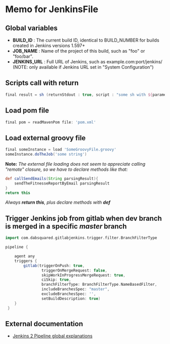 # Memo for JenkinsFile

## Global variables
* **BUILD_ID** : The current build ID, identical to BUILD_NUMBER for builds created in Jenkins versions 1.597+
* **JOB_NAME** : Name of the project of this build, such as "foo" or "foo/bar".
* **JENKINS_URL** : Full URL of Jenkins, such as example.com:port/jenkins/ (NOTE: only available if Jenkins URL set in "System Configuration")

## Scripts call with return
```groovy
final result = sh (returnStdout : true, script : "some sh with ${parameters}") 
```
## Load pom file
```groovy
final pom = readMavenPom file: 'pom.xml'
```
## Load external groovy file
```groovy
final someInstance = load 'SomeGroovyFile.groovy'
someInstance.doTheJob('some string')
```
**Note:**
_The external file loading does not seem to appreciate calling "remote" closure, so we have to declare methods like that:_
```groovy
def callSendEmails(String parsingResult){
    sendTheFitnesseReportByEmail parsingResult
}
return this
```
_Always **return this**, plus declare methods with **def**_

## Trigger Jenkins job from gitlab when dev branch is merged in a specific *master* branch
```groovy
import com.dabsquared.gitlabjenkins.trigger.filter.BranchFilterType

pipeline {

    agent any
    triggers {
        gitlab(triggerOnPush: true,
                triggerOnMergeRequest: false,
                skipWorkInProgressMergeRequest: true,
                ciSkip: true,
                branchFilterType: BranchFilterType.NameBasedFilter,
                includeBranchesSpec: "master",
                excludeBranchesSpec: '',
                setBuildDescription: true)
    }
 }  
```

## External documentation
* [Jenkins 2 Pipeline global explanations](http://www.slideshare.net/SlawaGiterman/delivery-pipeline-as-code-using-jenkins-20-pipeline)
